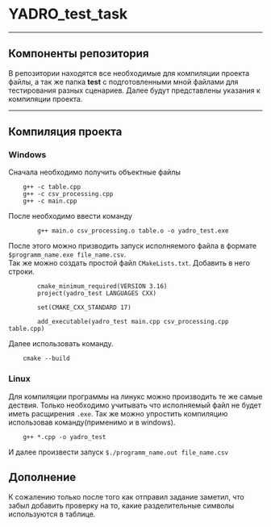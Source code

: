 # YADRO_test_task
---
## Компоненты репозитория
В репозитории находятся все необходимые для компиляции проекта файлы, а так же папка **test** с подготовленными мной файлами для тестирования разных сценариев.
Далее будут представлены указания к компиляции проекта.

---
## Компиляция проекта
### Windows 
Сначала необходимо получить объектные файлы
```
	g++ -c table.cpp
	g++ -c csv_processing.cpp
	g++ -c main.cpp
```
После необходимо ввести команду
```
        g++ main.o csv_processing.o table.o -o yadro_test.exe
```        
После этого можно призводить запуск исполняемого файла в формате `$programm_name.exe file_name.csv`.  
Так же можно создать простой файл `CMakeLists.txt`.
Добавить в него строки.
```
        cmake_minimum_required(VERSION 3.16)
        project(yadro_test LANGUAGES CXX)

        set(CMAKE_CXX_STANDARD 17)

        add_executable(yadro_test main.cpp csv_processing.cpp table.cpp)
``` 
Далее использовать команду.
```
	cmake --build
```
### Linux
Для компиляции программы на линукс можно производить те же самые дествия. Только необходимо учитывать что исполняемый файл не будет иметь расщирения `.exe`.
Так же можно упростить компиляцию использовав команду(применимо и в windows).
```
    g++ *.cpp -o yadro_test
```
И далее произвести запуск `$./programm_name.out file_name.csv`

## Дополнение
К сожалению только после того как отправил задание заметил, что забыл добавить проверку на то, какие разделительные символы используются в таблице. 
